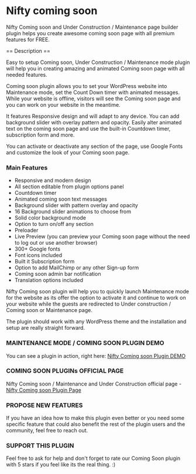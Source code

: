 # Nifty coming soon

Nifty Coming soon and Under Construction / Maintenance page builder plugin helps you create awesome coming soon page with all premium features for FREE. 

== Description ==

Easy to setup Coming soon, Under Construction / Maintenance mode plugin will help you in creating amazing and animated Coming soon page with all needed features.

Coming soon plugin allows you to set your WordPress website into Maintenance mode, set the Count Down timer with animated messages. While your website is offline, visitors will see the Coming soon page and you can work on your website in the meantime.

It features Responsive design and will adapt to any device. You can add background slider with overlay pattern and opacity. Easily alter animated text on the coming soon page and use the built-in Countdown timer, subscription form and more.

You can activate or deactivate any section of the page, use Google Fonts and customize the look of your Coming soon page.

### Main Features


* Responsive and modern design
* All section editable from plugin options panel
* Countdown timer
* Animated coming soon text messages
* Background slider with pattern overlay and opacity
* 16 Background slider animations to choose from
* Solid color background mode
* Option to turn on/off any section
* Preloader
* Live Preview (you can preview your Coming soon page without the need to log out or use another browser)
* 300+ Google fonts
* Font icons included
* Built it Subscription form
* Option to add MailChimp or any other Sign-up form
* Coming soon admin bar notification
* Translation options included

Nifty Coming soon plugin will help you to quickly launch Maintenance mode for the website as its offer the option to activate it and continue to work on your website while the guests are redirected to Under construction / Coming soon or Maintenance page.

The plugin should work with any WordPress theme and the installation and setup are really straight forward.

### MAINTENANCE MODE / COMING SOON PLUGIN DEMO

You can see a plugin in action, right here: [Nifty Coming soon Plugin DEMO](https://demo.themeadviser.com/nifty-coming-soon)

### COMING SOON PLUGINs OFFICIAL PAGE

Nifty Coming soon / Maintenance and Under Construction official page - [Nifty Coming soon Plugin Page](https://themeadviser.com/nifty-coming-soon)

### PROPOSE NEW FEATURES

If you have an idea how to make this plugin even better or you need some specific feature that could also benefit the rest of the plugin users and the community, feel free to reach out. 

### SUPPORT THIS PLUGIN

Feel free to ask for help and don't forget to rate our Coming Soon plugin with 5 stars if you feel like its the real thing. :)
